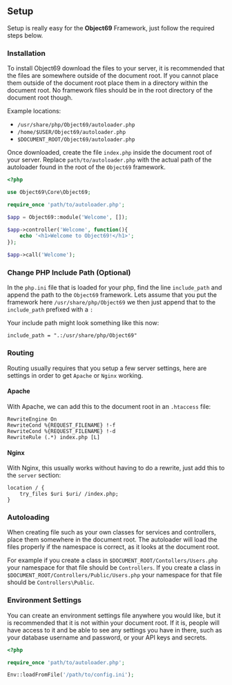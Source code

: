## Setup

Setup is really easy for the **Object69** Framework, just follow the required steps below.

### Installation

To install Object69 download the files to your server, it is recommended that the files are somewhere outside of the document root. If you cannot place them outside of the document root place them in a directory within the document root. No framework files should be in the root directory of the document root though.

Example locations:

* `/usr/share/php/Object69/autoloader.php`
* `/home/$USER/Object69/autoloader.php`
* `$DOCUMENT_ROOT/Object69/autoloader.php`

Once downloaded, create the file `index.php` inside the document root of your server. Replace `path/to/autoloader.php` with the actual path of the autoloader found in the root of the `Object69` framework.

```php
<?php

use Object69\Core\Object69;

require_once 'path/to/autoloader.php';

$app = Object69::module('Welcome', []);

$app->controller('Welcome', function(){
    echo '<h1>Welcome to Object69!</h1>';
});

$app->call('Welcome');
```

### Change PHP Include Path (Optional)

In the `php.ini` file that is loaded for your php, find the line `include_path` and append the path to the `Object69` framework. Lets assume that you put the framework here `/usr/share/php/Object69` we then just append that to the `include_path` prefixed with a `:`

Your include path might look something like this now:

```
include_path = ".:/usr/share/php/Object69"
```

### Routing

Routing usually requires that you setup a few server settings, here are settings in order to get `Apache` or `Nginx` working.

#### Apache

With Apache, we can add this to the document root in an `.htaccess` file:

```
RewriteEngine On
RewriteCond %{REQUEST_FILENAME} !-f
RewriteCond %{REQUEST_FILENAME} !-d
RewriteRule (.*) index.php [L]
```

#### Nginx

With Nginx, this usually works without having to do a rewrite, just add this to the `server` section:

```
location / {
    try_files $uri $uri/ /index.php;
}
```

### Autoloading

When creating file such as your own classes for services and controllers, place them somewhere in the document root. The autoloader will load the files properly if the namespace is correct, as it looks at the document root.

For example if you create a class in `$DOCUMENT_ROOT/Contollers/Users.php` your namespace for that file should be `Controllers`. If you create a class in `$DOCUMENT_ROOT/Controllers/Public/Users.php` your namespace for that file should be `Controllers\Public`.

### Environment Settings

You can create an environment settings file anywhere you would like, but it is recommended that it is not within your document root. If it is, people will have access to it and be able to see any settings you have in there, such as your database username and password, or your API keys and secrets.

```php
<?php

require_once 'path/to/autoloader.php';

Env::loadFromFile('/path/to/config.ini');
```